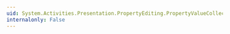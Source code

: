 ```yaml
---
uid: System.Activities.Presentation.PropertyEditing.PropertyValueCollection.OnCollectionChanged(System.Collections.Specialized.NotifyCollectionChangedEventArgs)
internalonly: False
---
```

